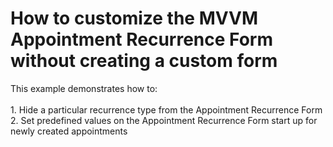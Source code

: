 # How to customize the MVVM Appointment Recurrence Form without creating a custom form


<p>This example demonstrates how to:<br /><br />1. Hide a particular recurrence type from the Appointment Recurrence Form<br />2. Set predefined values on the Appointment Recurrence Form start up for newly created appointments</p>

<br/>


